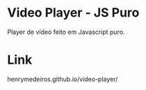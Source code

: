 # Video Player - JS Puro
Player de vídeo feito em Javascript puro.

# Link
henrymedeiros.github.io/video-player/